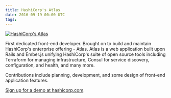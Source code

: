 ```yaml
---
title: HashiCorp's Atlas
date: 2016-09-19 00:00 UTC
tags:
---
```


[![HashiCorp's Atlas](/images/portfolio/atlas.png)](https://www.hashicorp.com/)

First dedicated front-end developer. Brought on to build and maintain HashiCorp's enterprise offering - Atlas. Atlas is a web application built upon Rails and Ember.js unifying HashiCorp's suite of open source tools including Terraform for managing infrastructure, Consul for service discovery, configuration, and health, and many more.

Contributions include planning, development, and some design of front-end application features.

[Sign up for a demo at hashicorp.com](http://www.hashicorp.com).

